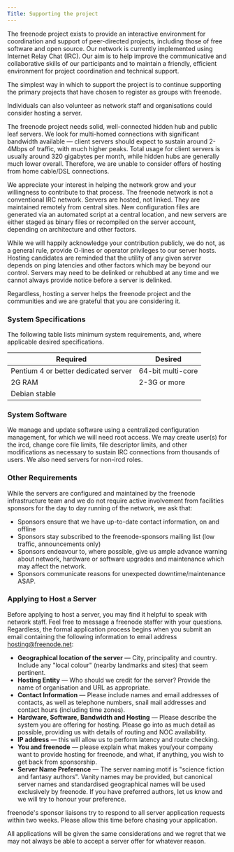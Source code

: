 ```yaml
---
Title: Supporting the project
---
```

The freenode project exists to provide an interactive environment for coordination and support of peer-directed projects, including those of free software and open source. Our network is currently implemented using Internet Relay Chat (IRC). Our aim is to help improve the communicative and collaborative skills of our participants and to maintain a friendly, efficient environment for project coordination and technical support.

The simplest way in which to support the project is to continue supporting the primary projects that have chosen to register as groups with freenode. 

Individuals can also volunteer as network staff and organisations could consider hosting a server.

The freenode project needs solid, well-connected hidden hub and public leaf servers. We look for multi-homed connections with significant bandwidth available &mdash; client servers should expect to sustain around 2-4Mbps of traffic, with much higher peaks. Total usage for client servers is usually around 320 gigabytes per month, while hidden hubs are generally much lower overall. Therefore, we are unable to consider offers of hosting from home cable/DSL connections.

We appreciate your interest in helping the network grow and your willingness to contribute to that process. The freenode network is not a conventional IRC network. Servers are hosted, not linked. They are maintained remotely from central sites. New configuration files are generated via an automated script at a central location, and new servers are either staged as binary files or recompiled on the server account, depending on architecture and other factors.

While we will happily acknowledge your contribution publicly, we do not, as a general rule, provide O-lines or operator privileges to our server hosts. Hosting candidates are reminded that the utility of any given server depends on ping latencies and other factors which may be beyond our control. Servers may need to be delinked or rehubbed at any time and we cannot always provide notice before a server is delinked.

Regardless, hosting a server helps the freenode project and the communities and we are grateful that you are considering it.

### System Specifications

The following table lists minimum system requirements, and, where applicable desired specifications.

| Required | Desired |
| ---- | ---- |
| Pentium 4 or better dedicated server | 64-bit multi-core |
| 2G RAM | 2-3G or more |
| Debian stable |  |


### System Software
We manage and update software using a centralized configuration management, for which we will need root access.  We may create user(s) for the ircd, change core file limits, file descriptor limits, and other modifications as necessary to sustain IRC connections from thousands of users.  We also need servers for non-ircd roles.

### Other Requirements
While the servers are configured and maintained by the freenode infrastructure team and we do not require active involvement from facilities sponsors for the day to day running of the network, we ask that:

* Sponsors ensure that we have up-to-date contact information, on and offline
* Sponsors stay subscribed to the freenode-sponsors mailing list (low traffic, announcements only)
* Sponsors endeavour to, where possible, give us ample advance warning about network, hardware or software upgrades and maintenance which may affect the network.
* Sponsors communicate reasons for unexpected downtime/maintenance ASAP.

### Applying to Host a Server
Before applying to host a server, you may find it helpful to speak with network staff. Feel free to message a freenode staffer with your questions. Regardless, the formal application process begins when you submit an email containing the following information to email address <hosting@freenode.net>:

* <b>Geographical location of the server</b> &mdash; City, principality and country. Include any "local colour" (nearby landmarks and sites) that seem pertinent.
* <b>Hosting Entity</b> &mdash; Who should we credit for the server? Provide the name of organisation and URL as appropriate.
* <b>Contact Information</b> &mdash; Please include names and email addresses of contacts, as well as telephone numbers, snail mail addresses and contact hours (including time zones).
* <b>Hardware, Software, Bandwidth and Hosting</b> &mdash; Please describe the system you are offering for hosting. Please go into as much detail as possible, providing us with details of routing and NOC availability.
* <b>IP address</b> &mdash; this will allow us to perform latency and route checking.
* <b>You and freenode</b> &mdash; please explain what makes you/your company want to provide hosting for freenode, and what, if anything, you wish to get back from sponsorship.
* <b>Server Name Preference</b> &mdash; The server naming motif is "science fiction and fantasy authors". Vanity names may be provided, but canonical server names and standardised geographical names will be used exclusively by freenode. If you have preferred authors, let us know and we will try to honour your preference.

freenode's sponsor liaisons try to respond to all server application requests within two weeks. Please allow this time before chasing your application.

All applications will be given the same considerations and we regret that we may not always be able to accept a server offer for whatever reason.
